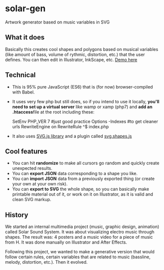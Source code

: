 # solar-gen
Artwork generator based on music variables in SVG

## What it does
Basically this creates cool shapes and polygons based on musical variables (like amount of bass, volume of rythmic, distortion, etc.) that the user defines. You can then edit in Illustrator, InkScape, etc.
[Demo here](http://www.habilestudio.com/sss)

## Technical
* This is 95% pure JavaScript (ES6) that is (for now) browser-compiled with Babel.
* It uses very few php but still does, so if you intend to use it locally, **you'll need to set up a virtual server** like wamp or xamp (php7) and **add an .htaccess**file at the root including these:

    SetEnv PHP_VER 7
    #just good practice
    Options -Indexes
    #to get cleaner urls
    RewriteEngine on
    RewriteRule ^$ index.php

* It also uses [SVG.js library](https://github.com/svgdotjs/svg.js) and a plugin called [svg.shapes.js](https://github.com/svgdotjs/svg.shapes.js/)

## Cool features
* You can hit **randomize** to make all cursors go random and quickly create unexpected results.
* You can **export JSON** data corresponding to a shape you like.
* You can **import JSON** data from a previously exported thing (or create your own at your own risk).
* You can **export to SVG** the whole shape, so you can basically make printable material out of it, or work on it on Illustrator, as it is valid and clean SVG markup.

## History
We started an internal multimedia project (music, graphic design, animation) called Solar Sound System. It was about visualizing electro music through shapes. The result was: 4 posters and a music video for a piece of music from H. It was done manually on Illustrator and After Effects.

Following this project, we wanted to make a generative version that would follow certain rules, certain variables that are related to music (bassline, melody, distortion, etc.). Then it evolved.

